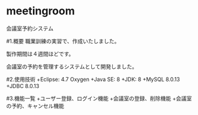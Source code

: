 # meetingroom
会議室予約システム

#1.概要
職業訓練の実習で、作成いたしました。

製作期間は４週間ほどです。

会議室の予約を管理するシステムとして開発しました。

#2.使用技術
+Eclipse: 4.7 Oxygen
+Java SE: 8
+JDK: 8
+MySQL 8.0.13
+JDBC 8.0.13

#3.機能一覧
+ユーザー登録、ログイン機能
+会議室の登録、削除機能
+会議室の予約、キャンセル機能
